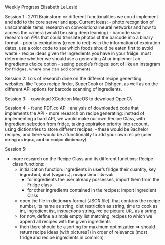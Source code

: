 Weekly Progress Elisabeth Le Leslé
  
Session 1 : 27/11
   Brainstorm on different functionalities we could implement and add to the core server and app.
   Current ideas: 
    - photo recognition of unscannable items: research on convolutional neural networks and how to access the camera
      (would be using deep learning)
    - barcode scan: research on APIs that could translate photos of the barcode into a binary format
    - priority expirations (green to red): with the information of expiration dates, use a color code to see which foods should be eaten first to avoid waste
    - recipe ideas given the ingredients you have in your fridge: must determine whether we should use a generating AI or implement an ingredients choice option 
    - seeing people’s fridges: sort of like an Instagram for fridges, where one can add comments

Session 2: 
Lots of research done on the different recipe generating websites, like Tesco recipe finder, SuperCook or Dishgen, as well as on the different API options for barcode scanning of ingredients.

Session 3:
    - download XCode on MacOS to download OpenCV 
    - 

Session 4:
    - found PDF.co API : analysis of downloaded code that implements the API
    - more research on recipe generating: instead of implementing a hard API, we would make our own Recipe Class, with ingredient selection from fridge, taking expiration priority into account, using dictionaries to store different recipes, 
    - these would be Bachelor recipes, and there would be a functionality to add your own recipe (user string as input, add to recipe dictionary)

Session 5:
- more research on the Recipe Class and its different functions:
  Recipe class functions:
  - initialization function: ingredients in user’s fridge their quantity, key ingredient, diet (vegan…), recipe time interval:
    - for ingredients the user already possesses, import them from the Fridge class
    - for other ingredients contained in the recipes: import Ingredient Class
  - open the file in dictionary format (JSON file), that contains the recipe number, its name as string, diet restriction as string, time to cook as int, ingredient list, instructions string, recipe picture URL as a string 
  - for now, define a simple empty list matching_recipes to which we append all recipes with the given ingredients
  - then there should be a sorting for maximum optimization
  => should return recipe ideas (with pictures?) in order of relevance (most fridge and recipe ingredients in common)



